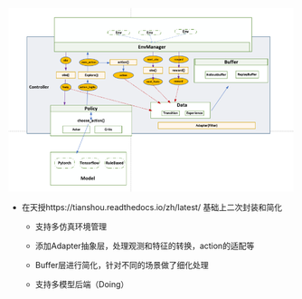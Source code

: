 

![image-20211224145455234](https://github.com/octopusbrolau/bearRL/blob/main/README.assets/arc.jpg.png)

* 在天授https://tianshou.readthedocs.io/zh/latest/  基础上二次封装和简化

  * 支持多仿真环境管理

  * 添加Adapter抽象层，处理观测和特征的转换，action的适配等

  * Buffer层进行简化，针对不同的场景做了细化处理

  * 支持多模型后端（Doing）

    
